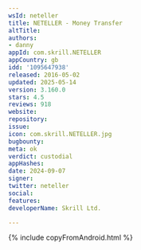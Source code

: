 ```yaml
---
wsId: neteller
title: NETELLER - Money Transfer
altTitle: 
authors:
- danny
appId: com.skrill.NETELLER
appCountry: gb
idd: '1095647938'
released: 2016-05-02
updated: 2025-05-14
version: 3.160.0
stars: 4.5
reviews: 918
website: 
repository: 
issue: 
icon: com.skrill.NETELLER.jpg
bugbounty: 
meta: ok
verdict: custodial
appHashes: 
date: 2024-09-07
signer: 
twitter: neteller
social: 
features: 
developerName: Skrill Ltd.

---
```


{% include copyFromAndroid.html %}
